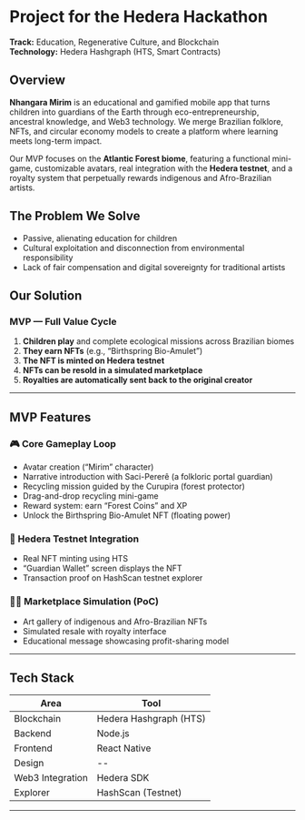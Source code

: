 # **Project for the Hedera Hackathon**  
**Track:** Education, Regenerative Culture, and Blockchain  
**Technology:** Hedera Hashgraph (HTS, Smart Contracts)

## Overview

**Nhangara Mirim** is an educational and gamified mobile app that turns children into guardians of the Earth through eco-entrepreneurship, ancestral knowledge, and Web3 technology. We merge Brazilian folklore, NFTs, and circular economy models to create a platform where learning meets long-term impact.

Our MVP focuses on the **Atlantic Forest biome**, featuring a functional mini-game, customizable avatars, real integration with the **Hedera testnet**, and a royalty system that perpetually rewards indigenous and Afro-Brazilian artists.

## The Problem We Solve

- Passive, alienating education for children
- Cultural exploitation and disconnection from environmental responsibility
- Lack of fair compensation and digital sovereignty for traditional artists

## Our Solution

### MVP — Full Value Cycle

1. **Children play** and complete ecological missions across Brazilian biomes  
2. **They earn NFTs** (e.g., “Birthspring Bio-Amulet”)  
3. **The NFT is minted on Hedera testnet**  
4. **NFTs can be resold in a simulated marketplace**  
5. **Royalties are automatically sent back to the original creator**

---

## MVP Features

### 🎮 Core Gameplay Loop
- Avatar creation (“Mirim” character)
- Narrative introduction with Saci-Pererê (a folkloric portal guardian)
- Recycling mission guided by the Curupira (forest protector)
- Drag-and-drop recycling mini-game
- Reward system: earn “Forest Coins” and XP
- Unlock the Birthspring Bio-Amulet NFT (floating power)

### 🔗 Hedera Testnet Integration
- Real NFT minting using HTS
- “Guardian Wallet” screen displays the NFT
- Transaction proof on HashScan testnet explorer

### 🧑‍🎨 Marketplace Simulation (PoC)
- Art gallery of indigenous and Afro-Brazilian NFTs
- Simulated resale with royalty interface
- Educational message showcasing profit-sharing model

---

## Tech Stack

| Area | Tool |
|------|------|
| Blockchain | Hedera Hashgraph (HTS) |
| Backend | Node.js |
| Frontend | React Native |
| Design | -- |
| Web3 Integration | Hedera SDK |
| Explorer | HashScan (Testnet) |

---

